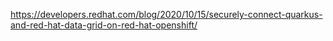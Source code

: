 https://developers.redhat.com/blog/2020/10/15/securely-connect-quarkus-and-red-hat-data-grid-on-red-hat-openshift/
